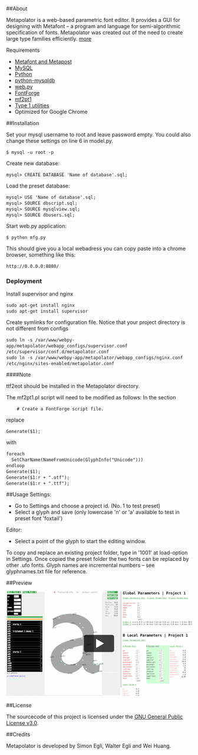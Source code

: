 ##About

Metapolator is a web-based parametric font editor. It provides a GUI for designing with Metafont – a program and language for semi-algorithmic specification of fonts. Metapolator was created out of the need to create large type families efficiently. [more](http://metapolator.com/)

Requirements
- [Metafont and Metapost](http://www.tug.org/)
- [MySQL](http://dev.mysql.com/downloads/mysql/)
- [Python](http://www.python.org/)
- [python-mysqldb](http://sourceforge.net/projects/mysql-python/)
- [web.py](http://webpy.org/)
- [FontForge](http://sourceforge.net/projects/fontforge/files/fontforge-source/)
- [mf2pt1](http://www.ctan.org/tex-archive/support/mf2pt1)
- [Type 1 utilities](http://www.lcdf.org/type/#t1utils)
- Optimized for Google Chrome


##Installation

Set your mysql username to root and leave password empty. You could also change these settings on line 6 in model.py.
```
$ mysql -u root -p
```
Create new database:
```
mysql> CREATE DATABASE 'Name of database'.sql;
```

Load the preset database:
```
mysql> USE 'Name of database'.sql;
mysql> SOURCE dbscript.sql;
mysql> SOURCE mysqlview.sql;
mysql> SOURCE dbusers.sql;
```
Start web.py application:
```
$ python mfg.py
```
This should give you a local webadress you can copy paste into a chrome browser, something like this:
```
http://0.0.0.0:8080/
```

### Deployment

Install supervisor and nginx

```
sudo apt-get install nginx
sudo apt-get install supervisor
```

Create symlinks for configuration file. Notice that your project directory is not different from configs

```
sudo ln -s /var/www/webpy-app/metapolator/webapp_configs/supervisor.conf /etc/supervisor/conf.d/metapolator.conf
sudo ln -s /var/www/webpy-app/metapolator/webapp_configs/nginx.conf /etc/nginx/sites-enabled/metapolator.conf
```

####Note

ttf2eot should be installed in the Metapolator directory.

The mf2pt1.pl script will need to be modified as follows:
In the section
```
    # Create a FontForge script file.
```
replace
```
Generate($1);
```
with
```
foreach
  SetCharName(NameFromUnicode(GlyphInfo("Unicode")))
endloop
Generate($1);
Generate($1:r + ".otf");
Generate($1:r + ".ttf");
```


##Usage
Settings:
- Go to Settings and choose a project id. (No. 1 to test preset)
- Select a glyph and save (only lowercase 'n' or 'a' available to test in preset font 'foxtail')

Editor:
- Select a point of the glyph to start the editing window.

To copy and replace an existing project folder, type in '1001' at load-option in Settings. Once copied the preset folder the two fonts can be replaced by other .ufo fonts.
Glyph names are incremental numbers – see glyphnames.txt file for reference.

##Preview

<a href="http://vimeo.com/71826912" target="_blank"><img src="/metapolatorvideo.png"></a>

##License

The sourcecode of this project is licensed under the [GNU General Public License v3.0](http://www.gnu.org/copyleft/gpl.html).


##Credits

Metapolator is developed by Simon Egli, Walter Egli and Wei Huang.
